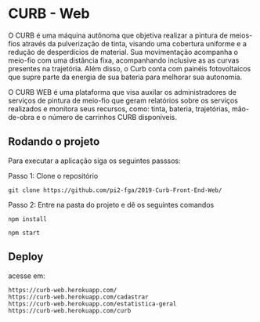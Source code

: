 # CURB - Web

O CURB é uma máquina autônoma que objetiva realizar a pintura de meios-fios através da pulverização de tinta, visando uma cobertura uniforme e a redução de desperdícios de material. Sua movimentação acompanha o meio-fio com uma distância fixa,
acompanhando inclusive as as curvas presentes na trajetória. Além disso, o Curb conta com painéis fotovoltaicos que supre parte da energia de sua bateria para melhorar sua autonomia.

O CURB WEB é uma plataforma que visa auxilar os administradores de serviços de pintura de meio-fio que geram relatórios sobre os serviços realizados e monitora seus recursos, como: tinta, bateria, trajetórias, mão-de-obra e o número de carrinhos CURB disponíveis.


## Rodando o projeto

Para executar a aplicação siga os seguintes passsos:

Passo 1: Clone o repositório
```
git clone https://github.com/pi2-fga/2019-Curb-Front-End-Web/
```
Passo 2: Entre na pasta do projeto e dê os seguintes comandos

```
npm install
```
```
npm start
```

## Deploy

acesse em:

```
https://curb-web.herokuapp.com/
https://curb-web.herokuapp.com/cadastrar
https://curb-web.herokuapp.com/estatistica-geral
https://curb-web.herokuapp.com/curb
```

                        
                     
